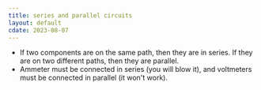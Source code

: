 ```yaml
---
title: series and parallel circuits
layout: default
cdate: 2023-08-07
---
```


- If two components are on the same path, then they are in series. If they are on two different paths, then they are parallel.
- Ammeter must be connected in series (you will blow it), and voltmeters must be connected in parallel (it won't work).
